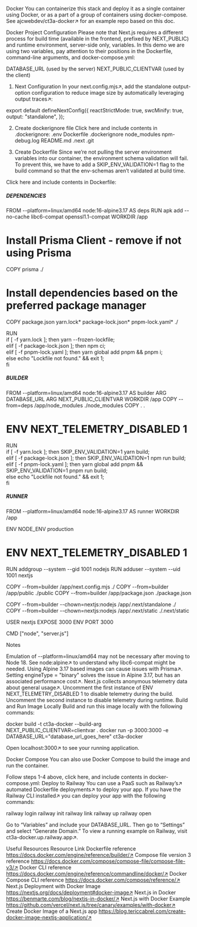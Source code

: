 Docker
You can containerize this stack and deploy it as a single container using Docker, or as a part of a group of containers using docker-compose. See ajcwebdev/ct3a-docker↗ for an example repo based on this doc.

Docker Project Configuration
Please note that Next.js requires a different process for build time (available in the frontend, prefixed by NEXT_PUBLIC) and runtime environment, server-side only, variables. In this demo we are using two variables, pay attention to their positions in the Dockerfile, command-line arguments, and docker-compose.yml:

DATABASE_URL (used by the server)
NEXT_PUBLIC_CLIENTVAR (used by the client)
1. Next Configuration
In your next.config.mjs↗, add the standalone output-option configuration to reduce image size by automatically leveraging output traces↗:

export default defineNextConfig({
  reactStrictMode: true,
  swcMinify: true,
 output: "standalone",
});

2. Create dockerignore file
Click here and include contents in .dockerignore:
.env
Dockerfile
.dockerignore
node_modules
npm-debug.log
README.md
.next
.git

3. Create Dockerfile
Since we’re not pulling the server environment variables into our container, the environment schema validation will fail. To prevent this, we have to add a SKIP_ENV_VALIDATION=1 flag to the build command so that the env-schemas aren’t validated at build time.

Click here and include contents in Dockerfile:
##### DEPENDENCIES

FROM --platform=linux/amd64 node:16-alpine3.17 AS deps
RUN apk add --no-cache libc6-compat openssl1.1-compat
WORKDIR /app

# Install Prisma Client - remove if not using Prisma

COPY prisma ./

# Install dependencies based on the preferred package manager

COPY package.json yarn.lock* package-lock.json* pnpm-lock.yaml\* ./

RUN \
 if [ -f yarn.lock ]; then yarn --frozen-lockfile; \
 elif [ -f package-lock.json ]; then npm ci; \
 elif [ -f pnpm-lock.yaml ]; then yarn global add pnpm && pnpm i; \
 else echo "Lockfile not found." && exit 1; \
 fi

##### BUILDER

FROM --platform=linux/amd64 node:16-alpine3.17 AS builder
ARG DATABASE_URL
ARG NEXT_PUBLIC_CLIENTVAR
WORKDIR /app
COPY --from=deps /app/node_modules ./node_modules
COPY . .

# ENV NEXT_TELEMETRY_DISABLED 1

RUN \
 if [ -f yarn.lock ]; then SKIP_ENV_VALIDATION=1 yarn build; \
 elif [ -f package-lock.json ]; then SKIP_ENV_VALIDATION=1 npm run build; \
 elif [ -f pnpm-lock.yaml ]; then yarn global add pnpm && SKIP_ENV_VALIDATION=1 pnpm run build; \
 else echo "Lockfile not found." && exit 1; \
 fi

##### RUNNER

FROM --platform=linux/amd64 node:16-alpine3.17 AS runner
WORKDIR /app

ENV NODE_ENV production

# ENV NEXT_TELEMETRY_DISABLED 1

RUN addgroup --system --gid 1001 nodejs
RUN adduser --system --uid 1001 nextjs

COPY --from=builder /app/next.config.mjs ./
COPY --from=builder /app/public ./public
COPY --from=builder /app/package.json ./package.json

COPY --from=builder --chown=nextjs:nodejs /app/.next/standalone ./
COPY --from=builder --chown=nextjs:nodejs /app/.next/static ./.next/static

USER nextjs
EXPOSE 3000
ENV PORT 3000

CMD ["node", "server.js"]

Notes

Emulation of --platform=linux/amd64 may not be necessary after moving to Node 18.
See node:alpine↗ to understand why libc6-compat might be needed.
Using Alpine 3.17 based images can cause issues with Prisma↗. Setting engineType = "binary" solves the issue in Alpine 3.17, but has an associated performance cost↗.
Next.js collects anonymous telemetry data about general usage↗. Uncomment the first instance of ENV NEXT_TELEMETRY_DISABLED 1 to disable telemetry during the build. Uncomment the second instance to disable telemetry during runtime.
Build and Run Image Locally
Build and run this image locally with the following commands:

docker build -t ct3a-docker --build-arg NEXT_PUBLIC_CLIENTVAR=clientvar .
docker run -p 3000:3000 -e DATABASE_URL="database_url_goes_here" ct3a-docker

Open localhost:3000↗ to see your running application.

Docker Compose
You can also use Docker Compose to build the image and run the container.

Follow steps 1-4 above, click here, and include contents in docker-compose.yml:
Deploy to Railway
You can use a PaaS such as Railway’s↗ automated Dockerfile deployments↗ to deploy your app. If you have the Railway CLI installed↗ you can deploy your app with the following commands:

railway login
railway init
railway link
railway up
railway open

Go to “Variables” and include your DATABASE_URL. Then go to “Settings” and select “Generate Domain.” To view a running example on Railway, visit ct3a-docker.up.railway.app↗.

Useful Resources
Resource	Link
Dockerfile reference	https://docs.docker.com/engine/reference/builder/↗
Compose file version 3 reference	https://docs.docker.com/compose/compose-file/compose-file-v3/↗
Docker CLI reference	https://docs.docker.com/engine/reference/commandline/docker/↗
Docker Compose CLI reference	https://docs.docker.com/compose/reference/↗
Next.js Deployment with Docker Image	https://nextjs.org/docs/deployment#docker-image↗
Next.js in Docker	https://benmarte.com/blog/nextjs-in-docker/↗
Next.js with Docker Example	https://github.com/vercel/next.js/tree/canary/examples/with-docker↗
Create Docker Image of a Next.js app	https://blog.tericcabrel.com/create-docker-image-nextjs-application/↗



